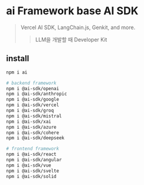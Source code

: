 # ai Framework base AI SDK

> Vercel AI SDK, LangChain.js, Genkit, and more.
>
> > LLM을 개발할 때 Developer Kit

## install

```sh
npm i ai

# backend framework
npm i @ai-sdk/openai
npm i @ai-sdk/anthropic
npm i @ai-sdk/google
npm i @ai-sdk/vercel
npm i @ai-sdk/groq
npm i @ai-sdk/mistral
npm i @ai-sdk/xai
npm i @ai-sdk/azure
npm i @ai-sdk/cohere
npm i @ai-sdk/deepseek

# frontend framework
npm i @ai-sdk/react
npm i @ai-sdk/angular
npm i @ai-sdk/vue
npm i @ai-sdk/svelte
npm i @ai-sdk/solid
```

